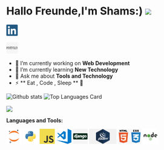 <h1> Hallo Freunde,I'm Shams:) <img src ="https://media0.giphy.com/media/2FazhAHU2rNqOzEsg/200w.webp?cid=ecf05e47u3g68pdqkwbho4elu5kca9uv24ptgeylzpvnz94j&rid=200w.webp&ct=g" width="60"> </h1>

<a href="https://www.linkedin.com/in/shams-tabrez-169829167?lipi=urn%3Ali%3Apage%3Ad_flagship3_profile_view_base_contact_details%3Bnweakq0kSKy9hAcuZKbB5Q%3D%3D"><img alt="linkedin" title="linkedin" height="30" width="30" src="https://raw.githubusercontent.com/Shams261/Shams261/master/assets/linkedin.png"></a>

<a href="https://shams261.github.io/my-portfolio.github.io/"><img alt="portfolio" title="portfolio" height="30" width="30" src="https://raw.githubusercontent.com/Shams261/Shams261/master/assets/portfolio.png"></a>



- 🔭 I’m currently working on **Web Development**
- 🌱 I’m currently learning **New Technology**
- 💬 Ask me about **Tools and Technology**
- ⚡ ** Eat , Code , Sleep ** 🤭


![Github stats](https://github-readme-stats.vercel.app/api?username=Shams261&theme=highcontrast&show_icons=true&count_private=true)
![Top Languages Card](https://github-readme-stats.vercel.app/api/top-langs/?username=Shams261&layout=compact&theme=radical)

<img align="center" src="https://github-readme-streak-stats.herokuapp.com/?user=Shams261&theme=radical&hide_border=true"/>


**Languages and Tools:**  

<code><img height="40" src="https://raw.githubusercontent.com/Shams261/Shams261/master/assets/jupyter-notebook.png"></code>
<code><img height="40" src="https://raw.githubusercontent.com/Shams261/Shams261/master/assets/python.png"></code>
<code><img height="40" src="https://raw.githubusercontent.com/Shams261/Shams261/master/assets/javascript.png"></code>
<code><img height="40" src="https://raw.githubusercontent.com/Shams261/Shams261/master/assets/visual-studio-code.png"></code>
<code><img height="40" src="https://raw.githubusercontent.com/Shams261/Shams261/master/assets/django.png"></code>
<code><img height="40" src="https://raw.githubusercontent.com/Shams261/Shams261/master/assets/jquery.png"></code>
<code><img height="40" src="https://raw.githubusercontent.com/Shams261/Shams261/master/assets/html.png"></code>
<code><img height="40" src="https://raw.githubusercontent.com/Shams261/Shams261/master/assets/nodejs.png"></code>

